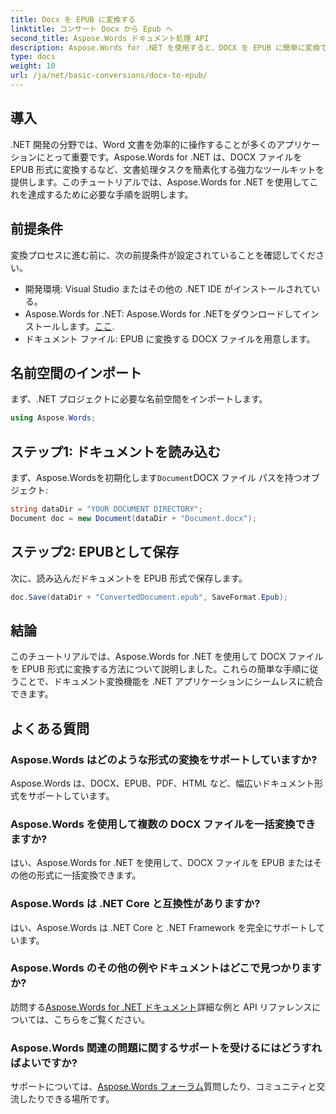 ```yaml
---
title: Docx を EPUB に変換する
linktitle: コンサート Docx から Epub へ
second_title: Aspose.Words ドキュメント処理 API
description: Aspose.Words for .NET を使用すると、DOCX を EPUB に簡単に変換できます。.NET アプリケーションへのシームレスな統合については、チュートリアルに従ってください。
type: docs
weight: 10
url: /ja/net/basic-conversions/docx-to-epub/
---
```

## 導入

.NET 開発の分野では、Word 文書を効率的に操作することが多くのアプリケーションにとって重要です。Aspose.Words for .NET は、DOCX ファイルを EPUB 形式に変換するなど、文書処理タスクを簡素化する強力なツールキットを提供します。このチュートリアルでは、Aspose.Words for .NET を使用してこれを達成するために必要な手順を説明します。

## 前提条件

変換プロセスに進む前に、次の前提条件が設定されていることを確認してください。
- 開発環境: Visual Studio またはその他の .NET IDE がインストールされている。
- Aspose.Words for .NET: Aspose.Words for .NETをダウンロードしてインストールします。[ここ](https://releases.aspose.com/words/net/).
- ドキュメント ファイル: EPUB に変換する DOCX ファイルを用意します。

## 名前空間のインポート

まず、.NET プロジェクトに必要な名前空間をインポートします。

```csharp
using Aspose.Words;
```

## ステップ1: ドキュメントを読み込む

まず、Aspose.Wordsを初期化します`Document`DOCX ファイル パスを持つオブジェクト:

```csharp
string dataDir = "YOUR DOCUMENT DIRECTORY";
Document doc = new Document(dataDir + "Document.docx");
```

## ステップ2: EPUBとして保存

次に、読み込んだドキュメントを EPUB 形式で保存します。

```csharp
doc.Save(dataDir + "ConvertedDocument.epub", SaveFormat.Epub);
```

## 結論

このチュートリアルでは、Aspose.Words for .NET を使用して DOCX ファイルを EPUB 形式に変換する方法について説明しました。これらの簡単な手順に従うことで、ドキュメント変換機能を .NET アプリケーションにシームレスに統合できます。

## よくある質問

### Aspose.Words はどのような形式の変換をサポートしていますか?
Aspose.Words は、DOCX、EPUB、PDF、HTML など、幅広いドキュメント形式をサポートしています。

### Aspose.Words を使用して複数の DOCX ファイルを一括変換できますか?
はい、Aspose.Words for .NET を使用して、DOCX ファイルを EPUB またはその他の形式に一括変換できます。

### Aspose.Words は .NET Core と互換性がありますか?
はい、Aspose.Words は .NET Core と .NET Framework を完全にサポートしています。

### Aspose.Words のその他の例やドキュメントはどこで見つかりますか?
訪問する[Aspose.Words for .NET ドキュメント](https://reference.aspose.com/words/net/)詳細な例と API リファレンスについては、こちらをご覧ください。

### Aspose.Words 関連の問題に関するサポートを受けるにはどうすればよいですか?
サポートについては、[Aspose.Words フォーラム](https://forum.aspose.com/c/words/8)質問したり、コミュニティと交流したりできる場所です。
